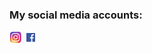 ### My social media accounts:
[![Instagram][2.2]][2]
[![Facebook][3.2]][3]

<!-- Icons -->

[2.2]: instagram.png (Instagram icon)
[3.2]: facebook.png (Facebook icon)


<!-- Links to my social media accounts -->

[2]: https://www.instagram.com/alexpeev9
[3]: https://www.facebook.com/alex.peev.1
